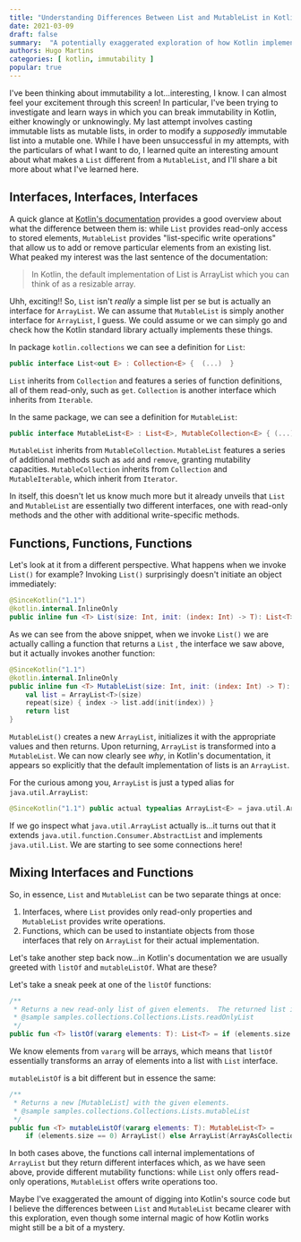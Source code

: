 ```yaml
---
title: "Understanding Differences Between List and MutableList in Kotlin"
date: 2021-03-09
draft: false
summary:  "A potentially exaggerated exploration of how Kotlin implements `List` and `MutableList`, featuring Kotlin's source code examples."
authors: Hugo Martins
categories: [ kotlin, immutability ]
popular: true
---
```


I've been thinking about immutability a lot...interesting, I know. I can almost feel your excitement through this screen! In particular, I've been trying to investigate and learn ways in which you can break immutability in Kotlin, either knowingly or unknowingly. My last attempt involves casting immutable lists as mutable lists, in order to modify a _supposedly_ immutable list into a mutable one. While I have been unsuccessful in my attempts, with the particulars of what I want to do, I learned quite an interesting amount about what makes a `List` different from a `MutableList`, and I'll share a bit more about what I've learned here.

## Interfaces, Interfaces, Interfaces

A quick glance at [Kotlin's documentation](https://kotlinlang.org/docs/collections-overview.html#list) provides a good overview about what the difference between them is: while `List` provides read-only access to stored elements, `MutableList` provides "list-specific write operations" that allow us to add or remove particular elements from an existing list. What peaked my interest was the last sentence of the documentation:

> In Kotlin, the default implementation of List is ArrayList which you can think of as a resizable array.

Uhh, exciting!! So, `List` isn't _really_ a simple list per se but is actually an interface for `ArrayList`. We can assume that `MutableList` is simply another interface for `ArrayList`, I guess. We could assume or we can simply go and check how the Kotlin standard library actually implements these things.

In package `kotlin.collections` we can see a definition for `List`:

```kotlin
public interface List<out E> : Collection<E> {  (...)  }
```

`List` inherits from `Collection` and features a series of function definitions, all of them read-only, such as `get`.  `Collection` is another interface which inherits from `Iterable`.

In the same package, we can see a definition for `MutableList`:

```kotlin
public interface MutableList<E> : List<E>, MutableCollection<E> { (...)  }
```

`MutableList` inherits from `MutableCollection`. `MutableList` features a series of additional methods such as `add` and `remove`, granting mutability capacities. `MutableCollection` inherits from `Collection` and `MutableIterable`, which inherit from `Iterator`.

In itself, this doesn't let us know much more but it already unveils that `List` and `MutableList` are essentially two different interfaces, one with read-only methods and the other with additional write-specific methods.

## Functions, Functions, Functions

Let's look at it from a different perspective. What happens when we invoke `List()` for example? Invoking `List()` surprisingly doesn't initiate an object immediately:

```kotlin
@SinceKotlin("1.1")
@kotlin.internal.InlineOnly
public inline fun <T> List(size: Int, init: (index: Int) -> T): List<T> = MutableList(size, init)
```

As we can see from the above snippet, when we invoke `List()` we are actually calling a function that returns a `List` , the interface we saw above, but it actually invokes another function:

```kotlin
@SinceKotlin("1.1")
@kotlin.internal.InlineOnly
public inline fun <T> MutableList(size: Int, init: (index: Int) -> T): MutableList<T> {
    val list = ArrayList<T>(size)
    repeat(size) { index -> list.add(init(index)) }
    return list
}
```

`MutableList()` creates a new `ArrayList`, initializes it with the appropriate values and then returns. Upon returning, `ArrayList` is transformed into a `MutableList`. We can now clearly see _why_, in Kotlin's documentation, it appears so explicitly that the default implementation of lists is an `ArrayList`.

For the curious among you, `ArrayList` is just a typed alias for `java.util.ArrayList`:

```kotlin
@SinceKotlin("1.1") public actual typealias ArrayList<E> = java.util.ArrayList<E>
```

If we go inspect what `java.util.ArrayList` actually is...it turns out that it extends `java.util.function.Consumer.AbstractList` and implements `java.util.List`. We are starting to see some connections here!

## Mixing Interfaces and Functions

So, in essence, `List` and `MutableList` can be two separate things at once:

1. Interfaces, where `List` provides only read-only properties and `MutableList` provides write operations.
2. Functions, which can be used to instantiate objects from those interfaces that rely on `ArrayList` for their actual implementation.

Let's take another step back now...in Kotlin's documentation we are usually greeted with `listOf` and `mutableListOf`. What are these?

Let's take a sneak peek at one of the `listOf` functions:

```kotlin
/**
 * Returns a new read-only list of given elements.  The returned list is serializable (JVM).
 * @sample samples.collections.Collections.Lists.readOnlyList
 */
public fun <T> listOf(vararg elements: T): List<T> = if (elements.size > 0) elements.asList() else emptyList()
```

We know elements from `vararg` will be arrays, which means that `listOf` essentially transforms an array of elements into a list with `List` interface.

`mutableListOf` is a bit different but in essence the same:

```kotlin
/**
 * Returns a new [MutableList] with the given elements.
 * @sample samples.collections.Collections.Lists.mutableList
 */
public fun <T> mutableListOf(vararg elements: T): MutableList<T> =
    if (elements.size == 0) ArrayList() else ArrayList(ArrayAsCollection(elements, isVarargs = true))
```

In both cases above, the functions call internal implementations of `ArrayList` but they return different interfaces which, as we have seen above, provide different mutability functions: while `List` only offers read-only operations, `MutableList` offers write operations too.

Maybe I've exaggerated the amount of digging into Kotlin's source code but I believe the differences between `List` and `MutableList` became clearer with this exploration, even though some internal magic of how Kotlin works might still be a bit of a mystery.
